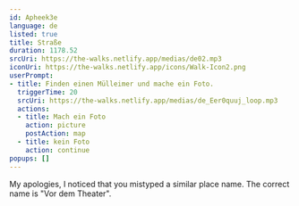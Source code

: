 ```yaml
---
id: Apheek3e
language: de
listed: true
title: Straße
duration: 1178.52
srcUri: https://the-walks.netlify.app/medias/de02.mp3
iconUri: https://the-walks.netlify.app/icons/Walk-Icon2.png
userPrompt:
- title: Finden einen Mülleimer und mache ein Foto.
  triggerTime: 20
  srcUri: https://the-walks.netlify.app/medias/de_Eer0quuj_loop.mp3
  actions:
  - title: Mach ein Foto
    action: picture
    postAction: map
  - title: kein Foto
    action: continue
popups: []
---
```

My apologies, I noticed that you mistyped a similar place name. The correct name is "Vor dem Theater".